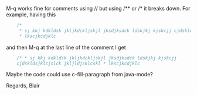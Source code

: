 M-q works fine for comments using // but using /** or /* it breaks
down.  For example, having this

```scala
    /*                                                                          
     * sj kkj kdkldsk jkljkdckljskjl jksdjksdck ldskjkj kjskcjj cjdskldsjklcjsl ck jkljldjsklcskl                                                               
     * lkscjkcdjklc                                                             
```

and then M-q at the last line of the comment I get

```scala
    /* * sj kkj kdkldsk jkljkdckljskjl jksdjksdck ldskjkj kjskcjj               
    cjdskldsjklcjslck jkljldjsklcskl * lkscjkcdjklc                             
```

Maybe the code could use c-fill-paragraph from java-mode?

Regards,
Blair
